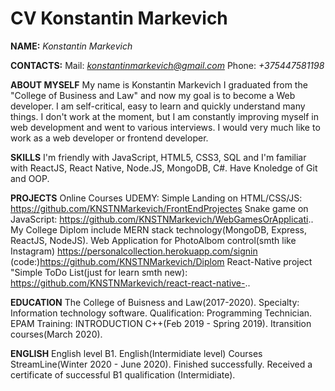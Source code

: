 # CV Konstantin Markevich #

**NAME:**
*Konstantin Markevich*

**CONTACTS:**
Mail: *konstantinmarkevich@gmail.com*
Phone: *+375447581198*

**ABOUT MYSELF**
My name is Konstantin Markevich I graduated from the "College of Business and Law" and now my goal is to become a Web developer. I am self-critical, easy to learn and quickly understand many things. I don't work at the moment, but I am constantly improving myself in web development and went to various interviews. I would very much like to work as a web developer or frontend developer.

**SKILLS**
I'm friendly with JavaScript, HTML5, CSS3, SQL and I'm familiar with ReactJS, React Native, Node.JS, MongoDB, C#. Have Knoledge of Git and OOP.

**PROJECTS**
Online Courses UDEMY: Simple Landing on HTML/CSS/JS: https://github.com/KNSTNMarkevich/FrontEndProjectes
Snake game on JavaScript: https://github.com/KNSTNMarkevich/WebGamesOrApplicati..
My College Diplom include MERN stack technology(MongoDB, Express, ReactJS, NodeJS). Web Application for PhotoAlbom control(smth like Instagram)
https://personalcollection.herokuapp.com/signin
(code:)https://github.com/KNSTNMarkevich/Diplom
React-Native project "Simple ToDo List(just for learn smth new):
https://github.com/KNSTNMarkevich/react-react-native-..

**EDUCATION**
The College of Buisness and Law(2017-2020). Specialty: Information technology software. Qualification: Programming Technician.
EPAM Training: INTRODUCTION C++(Feb 2019 - Spring 2019).
Itransition courses(March 2020).

**ENGLISH**
English level B1. English(Intermidiate level) Courses StreamLine(Winter 2020 - June 2020). Finished successfully. Received a certificate of successful B1 qualification (Intermidiate).